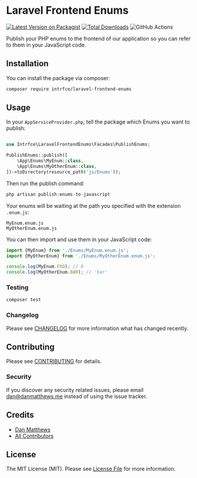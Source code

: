 # Laravel Frontend Enums

[![Latest Version on Packagist](https://img.shields.io/packagist/v/intrfce/laravel-frontend-enums.svg?style=flat-square)](https://packagist.org/packages/intrfce/laravel-frontend-enums)
[![Total Downloads](https://img.shields.io/packagist/dt/intrfce/laravel-frontend-enums.svg?style=flat-square)](https://packagist.org/packages/intrfce/laravel-frontend-enums)
![GitHub Actions](https://github.com/intrfce/laravel-frontend-enums/actions/workflows/main.yml/badge.svg)

Publish your PHP enums to the frontend of our application so you can refer to them in your JavaScript code.

## Installation

You can install the package via composer:

```bash
composer require intrfce/laravel-frontend-enums
```

## Usage

In your `AppServiceProvider.php`, tell the package which Enums you want to publish:

```php

use Intrfce\LaravelFrontendEnums\Facades\PublishEnums;

PublishEnums::publish([
    \App\Enums\MyEnum::class,
    \App\Enums\MyOtherEnum::class,
])->toDirectory(resource_path('js/Enums'));
```
Then run the publish command:

```php
php artisan publish:enums-to-javascript
```

Your enums will be waiting at the path you specified with the extension `.enum.js`:

```
MyEnum.enum.js
MyOtherEnum.enum.js
```

You can then import and use them in your JavaScript code:

```js  
import {MyEnum} from './Enums/MyEnum.enum.js';
import {MyOtherEnum} from './Enums/MyOtherEnum.enum.js';

console.log(MyEnum.FOO); // 0
console.log(MyOtherEnum.BAR); // 'bar'
```

### Testing

```bash
composer test
```

### Changelog

Please see [CHANGELOG](CHANGELOG.md) for more information what has changed recently.

## Contributing

Please see [CONTRIBUTING](CONTRIBUTING.md) for details.

### Security

If you discover any security related issues, please email dan@danmatthews.me instead of using the issue tracker.

## Credits

-   [Dan Matthews](https://github.com/intrfce)
-   [All Contributors](../../contributors)

## License

The MIT License (MIT). Please see [License File](LICENSE.md) for more information.